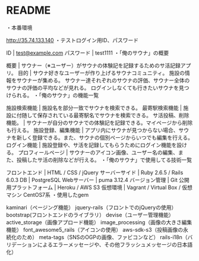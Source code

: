 # README

・本番環境

http://35.74.133.140
・テストログイン用ID、パスワード

ID | test@example.com
パスワード | test1111
・「俺のサウナ」の概要

概要 | サウナー（※ユーザー）がサウナの体験記を記録するためのサ活記録アプリ。
目的 | サウナ好きなユーザーが作り上げるサウナコミュニティ。 施設の情報をサウナーが集める。 サウナー達それぞれのサウナの評価、サウナー全体のサウナの評価の平均などが見れる。 ログインしなくても行きたいサウナを見つけられる。
・「俺のサウナ」の機能一覧

施設検索機能 | 施設名を部分一致でサウナを検索できる。
最寄駅検索機能 | 施設に付随して保存されている最寄駅名でサウナを検索できる。
サ活投稿、削除機能。 | サウナーが自分のサウナでの体験記を記録できる。マイページから削除も行える。
施設登録、編集機能 | アプリ内にサウナが見つからない場合、サウナを新しく登録できる。また、サウナの個別ページからいつでも編集を行える。
ログイン機能 | 施設登録や、サ活を記録してもらうためにログイン機能を設ける。
プロフィールページ | サウナーのアイコン画像、ユーザー名の編集、また、投稿したサ活の削除などが行える。
・「俺のサウナ」で使用してる技術一覧

フロントエンド | HTML / CSS / jQuery
サーバーサイド | Ruby 2.6.5 / Rails 6.0.3
DB | PostgreSQL
Webサーバー | puma 3.12.4
バージョン管理 | Git
公開用プラットフォーム | Heroku / AWS S3
仮想環境 | Vagrant / Virtual Box / 仮想マシン CentOS7系
・使用したgem

kaminari（ページング機能）
jquery-rails（フロントでのjQueryの使用）
bootstrap(フロントエンドのライブラリ）
devise（ユーザー管理機能）
active_storage（画像アプロード機能）
image_processing（画像の大きさ編集機能）
font_awesome5_rails（アイコンの使用）
aws-sdk-s3（投稿画像の永続化のため）
meta-tags（SNSのOGPの画像、ファビコンなど）
rails-i18n（バリデーションによるエラーメッセージや、その他フラッシュメッセージの日本語化）
